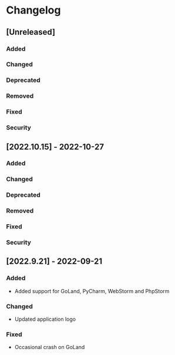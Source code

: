 # Changelog

## [Unreleased]
### Added

### Changed

### Deprecated

### Removed

### Fixed

### Security

## [2022.10.15] - 2022-10-27
### Added

### Changed

### Deprecated

### Removed

### Fixed

### Security

## [2022.9.21] - 2022-09-21
### Added
- Added support for GoLand, PyCharm, WebStorm and PhpStorm

### Changed
- Updated application logo

### Fixed
- Occasional crash on GoLand